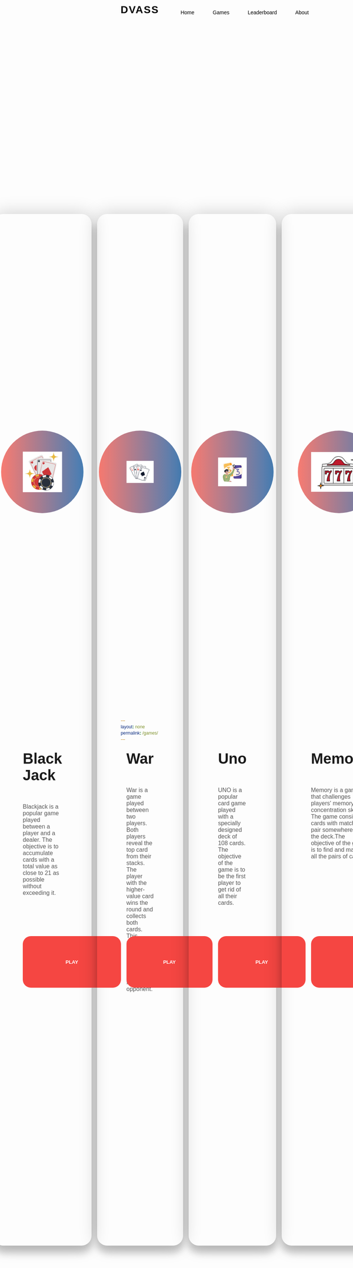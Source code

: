```yaml
---
layout: none
permalink: /games/
---
```


<html>
<div>
    <header>
        <a href="{{ site.baseurl }}/index" class="logo">DVASS</a>
        <ul>
            <li><a href="{{ site.baseurl }}/index">Home</a></li>
            <li><a href="{{ site.baseurl }}/games">Games</a></li>
            <li><a href="{{ site.baseurl }}/leaderboard">Leaderboard</a></li>
            <li><a href="{{ site.baseurl }}/about">About</a></li>
        </ul>
    </header>
</div>
<body>
    <div class="container">
        <div class="card">
                <div class="game">
                    <div class="circle"></div>
                    <img src="https://github.com/SRIHITAKOTT1213/DVASS/blob/master/images/blackjack.png?raw=true" alt="bj">
                </div>
                <div class="info">
                    <h1 class="title">Black Jack</h1>
                    <h3>Blackjack is a popular game played between a player and a dealer. The objective is to accumulate cards with a total value as close to 21 as possible without exceeding it. </h3>
                    <div class="play">
                        <button><a href="{{ site.baseurl }}/blackjack">PLAY</a></button>
                    </div>
                </div>
        </div> 
        <div class="card">
                <div class="game">
                    <div class="circle"></div>
                    <img src="https://github.com/SRIHITAKOTT1213/DVASS/blob/master/images/war.png?raw=true" alt="war">
                </div>
                <div class="info">
                    <h1 class="title">War</h1>
                    <h3>War is a game played between two players. Both players reveal the top card from their stacks. The player with the higher-value card wins the round and collects both cards. This repeats until the player has collected all the cards from the opponent.</h3>
                    <div class="play">
                        <button><a href="{{ site.baseurl }}/war">PLAY</a></button>
                    </div>
                </div>
        </div> 
        <div class="card">
                <div class="game">
                    <div class="circle"></div>
                    <img src="https://github.com/SRIHITAKOTT1213/DVASS/blob/master/images/uno.png?raw=true" alt="uno">
                </div>
                <div class="info">
                    <h1 class="title">Uno</h1>
                    <h3>UNO is a popular card game played with a specially designed deck of 108 cards. The objective of the game is to be the first player to get rid of all their cards.</h3>
                    <div class="play">
                        <button><a href="{{ site.baseurl }}/uno">PLAY</a></button>
                    </div>
                </div>
        </div> 
        <div class="card">
                <div class="game">
                    <div class="circle"></div>
                    <img src="https://github.com/SRIHITAKOTT1213/DVASS/blob/master/images/memory.png?raw=true" alt="memory">
                </div>
                <div class="info">
                    <h1 class="title">Memory</h1>
                    <h3>Memory is a game that challenges players' memory and concentration skills. The game consists of cards with matching pair somewhere in the deck.The objective of the game is to find and match all the pairs of cards.</h3>
                    <div class="play">
                        <button><a href="{{ site.baseurl }}/memorygame">PLAY</a></button>
                    </div>
                </div>
        </div>
    </div>
</body>
</html>


<style>
    * {
        margin: 0;
        padding: 0;
        box-sizing: border-box;
        font-family: 'Poppins', sans-serif;
    }

    header 
    {
        position: absolute;
        top: 0;
        left: 0;
        width: 100%;
        padding: 30px 100px;
        display: flex;
        justify-content: space-between;
        align-items: center;
        z-index: 10000;
    }

    header .logo
    {
        color: black;
        font-weight: 700;
        text-decoration: none;
        font-size: 2em;
        text-transform: uppercase;
        letter-spacing: 2px;
    }

    header ul 
    {
        display: flex;
        justify-content: center;
        align-items: center;
    }

    header ul li
    {
        list-style: none;
        margin-left: 20px;
    }

    header ul li a
    {
        text-decoration: none;
        padding: 6px 15px;
        color: black;
        border-radius: 20px; 
    }

    header ul li a:hover
    {
        background: #f54642;
        color: #fff;
    }

    body {
        font-family: "Poppins", sans-serif;
        min-height: 100vh;
        display: flex;
        align-items: center;
        justify-content: center;
        perspective: 1250px;
    }

    .container {
        width: 50%;
        display: flex;
        justify-content: center;
        align-items: center;
        gap: 15px;
    }

    .card {
        transform-style: preserve-3d;
        transition: all 0.5s ease;
        min-height: 70vh;
        width: 26rem;
        box-shadow: 0 20px 20px rgba(0,0,0,0.2), 0px 0px 50px rgba(0,0,0,0.2);
        border-radius: 27px;
        padding: 0rem 5rem;
        position: relative;
    }

    .game {
        min-height: 35vh;
        display: flex;
        align-items: center;
        justify-content: center;
    }

    .game img {
        width: 20rem;
        z-index: 2;
        transition: all 0.75s ease-out;
    }

    .circle {
        width: 14rem;
        height: 14rem;
        background: linear-gradient(
            to right,
            rgba(245,79,66,0.75),
            rgba(8,83,156,0.75)
        );
        position: absolute;
        border-radius: 50%;
        z-index 1;
    }

    .info h1{
        font-size: 2.5rem;
        transition: all 0.75s ease-out;
    }

    .info h3{
        font-size: 1rem;
        padding: 2rem 0rem;
        color:#585858;
        font-weight: lighter;
        transition: all 0.75s ease-out;
    }

    .play {
        margin-top: 5rem;    
        margin-bottom: 2rem;     
        transition: all 0.75s ease-out;
    }

    .play button {
        width: 100%;
        padding: 1rem 0rem;
        background: #f54642;
        border: none;
        color: white;
        cursor: pointer;
        border-radius: 22px;
        font-weight: bolder;
        position: absolute;
        top: 70%;
        bottom: 25%;
    }

    .play button a
    {
        text-decoration: none;
        color: #fff;
    }

</style>

<script>
    const card = document.querySelector(".card");
    const container = document.querySelector(".container");

    const title = document.querySelector('.title');
    const game = document.querySelector('.game img');
    const play = document.querySelector('.play button');
    const info = document.querySelector('.info h3');

    container.addEventListener("mousemove", (e) => { //everytime there is mouse movement over container, animation will run 
        let xAxis = (window.innerWidth / 2 - e.pageX / 25);
        let yAxis = (window.innerHeight / 2 - e.pageY / 25);
        card.style.transform = `rotateY(%{xAxis}deg) rotateX(%{yAxis}deg)`;
    });

    // animate in
    container.addEventListener("mouseenter", (e) => {
        card.style.transition = "none";
        title.style.transform = "translateZ(150px)";
    });

    //animate out
    container.addEventListener('mouseleave', (e) => {
        card.style.transition = "all 0.5s ease";
        card.style.transform = `rotateY(0deg) rotateX(0deg)`;
        title.style.transform = "translateZ(150px)";
    });
</script>
